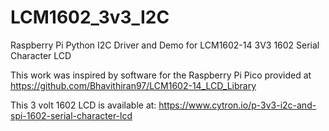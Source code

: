 # LCM1602_3v3_I2C

Raspberry Pi Python I2C Driver and Demo for LCM1602-14 3V3 1602 Serial Character LCD

This work was inspired by software for the Raspberry Pi Pico provided at https://github.com/Bhavithiran97/LCM1602-14_LCD_Library

This 3 volt 1602 LCD is available at: https://www.cytron.io/p-3v3-i2c-and-spi-1602-serial-character-lcd
